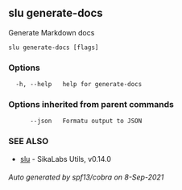 ## slu generate-docs

Generate Markdown docs

```
slu generate-docs [flags]
```

### Options

```
  -h, --help   help for generate-docs
```

### Options inherited from parent commands

```
      --json   Formatu output to JSON
```

### SEE ALSO

* [slu](slu.md)	 - SikaLabs Utils, v0.14.0

###### Auto generated by spf13/cobra on 8-Sep-2021
